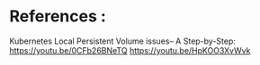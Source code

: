 # References : 
 Kubernetes Local Persistent Volume issues– A Step-by-Step: https://youtu.be/0CFb26BNeTQ
 https://youtu.be/HpKOO3XvWvk
 
